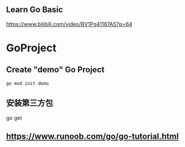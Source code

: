 ## Learn Go Basic 
https://www.bilibili.com/video/BV1Pg41187AS?p=64

# GoProject

## Create "demo" Go Project

`go mod init demo`

## 安装第三方包

go get

## https://www.runoob.com/go/go-tutorial.html
